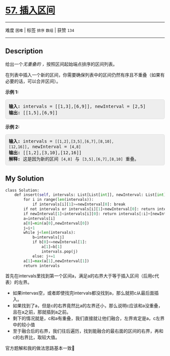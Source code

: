 # [57. 插入区间](https://leetcode-cn.com/problems/insert-interval/)

---

难度 `困难` | 标签 `排序` `数组`  | 获赞 `134`

---

## Description

<style>
section pre{
    background-color: #eee;
    border: 1px solid #ddd;
    padding:10px;
    border-radius: 5px;
}
</style>
<section>
<p>给出一个<em>无重叠的 ，</em>按照区间起始端点排序的区间列表。</p>
<p>在列表中插入一个新的区间，你需要确保列表中的区间仍然有序且不重叠（如果有必要的话，可以合并区间）。</p>
<p><strong>示例&nbsp;1:</strong></p>
<pre><strong>输入:</strong> intervals = [[1,3],[6,9]], newInterval = [2,5]
<strong>输出:</strong> [[1,5],[6,9]]
</pre>
<p><strong>示例&nbsp;2:</strong></p>
<pre><strong>输入:</strong> intervals = <code>[[1,2],[3,5],[6,7],[8,10],[12,16]]</code>, newInterval = <code>[4,8]</code>
<strong>输出:</strong> [[1,2],[3,10],[12,16]]
<strong>解释:</strong> 这是因为新的区间 <code>[4,8]</code> 与 <code>[3,5],[6,7],[8,10]</code>&nbsp;重叠。
</pre>
</section>

## My Solution

```python
class Solution:
    def insert(self, intervals: List[List[int]], newInterval: List[int]) -> List[List[int]]:
        for i in range(len(intervals)):
            if intervals[i][1]>=newInterval[0]: break
        if not intervals or intervals[i][1]<newInterval[0]: return intervals+[newInterval]
        if newInterval[1]<intervals[i][0]: return intervals[:i]+[newInterval]+intervals[i:]
        a=intervals[i]
        a[0]=min(a[0],newInterval[0])
        j=i+1
        while j<len(intervals):
            b=intervals[j]
            if b[0]<=newInterval[1]:
                a[1]=b[1]
                intervals.pop(j)
            else: j+=1
        a[1]=max(a[1],newInterval[1])
        return intervals
```

首先在intervals里找到第一个区间a，满足a的右界大于等于插入区间（后用c代表）的左界。

- 如果intervas空，或者即使找完intervals都没找到a，那么就把c从最后面插入。
- 如果找到了a，但是c的右界竟然比a的左界还小，那么说明c应该和a没重叠，且在a之前，那就插到a之前。
- 剩下的情况就是，c和a有重叠，我们直接就让他们融合，左界肯定是a，c左界中的较小值
- 至于融合后的右界，我们往后遍历，找到能融合的最右面的区间的右界，再和c的右界比，取较大值。



官方题解和我的做法思路基本一致🤟